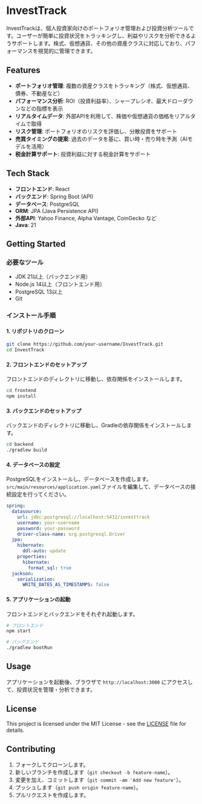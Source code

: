 # InvestTrack

InvestTrackは、個人投資家向けのポートフォリオ管理および投資分析ツールです。ユーザーが簡単に投資状況をトラッキングし、利益やリスクを分析できるようサポートします。株式、仮想通貨、その他の資産クラスに対応しており、パフォーマンスを視覚的に管理できます。

## Features

- **ポートフォリオ管理**: 複数の資産クラスをトラッキング（株式、仮想通貨、債券、不動産など）
- **パフォーマンス分析**: ROI（投資利益率）、シャープレシオ、最大ドローダウンなどの指標を表示
- **リアルタイムデータ**: 外部APIを利用して、株価や仮想通貨の価格をリアルタイムで取得
- **リスク管理**: ポートフォリオのリスクを評価し、分散投資をサポート
- **売買タイミングの提案**: 過去のデータを基に、買い時・売り時を予測（AIモデルを活用）
- **税金計算サポート**: 投資利益に対する税金計算をサポート

## Tech Stack

- **フロントエンド**: React
- **バックエンド**: Spring Boot (API)
- **データベース**: PostgreSQL
- **ORM**: JPA (Java Persistence API)
- **外部API**: Yahoo Finance, Alpha Vantage, CoinGecko など
- **Java**: 21

## Getting Started

### 必要なツール

- JDK 21以上（バックエンド用）
- Node.js 14以上（フロントエンド用）
- PostgreSQL 13以上
- Git

### インストール手順

#### 1. リポジトリのクローン

```bash
git clone https://github.com/your-username/InvestTrack.git
cd InvestTrack
````

#### 2. フロントエンドのセットアップ

フロントエンドのディレクトリに移動し、依存関係をインストールします。

```bash
cd frontend
npm install
```

#### 3. バックエンドのセットアップ

バックエンドのディレクトリに移動し、Gradleの依存関係をインストールします。

```bash
cd backend
./gradlew build
```

#### 4. データベースの設定

PostgreSQLをインストールし、データベースを作成します。`src/main/resources/application.yaml`ファイルを編集して、データベースの接続設定を行ってください。

```yaml
spring:
  datasource:
    url: jdbc:postgresql://localhost:5432/investtrack
    username: your-username
    password: your-password
    driver-class-name: org.postgresql.Driver
  jpa:
    hibernate:
      ddl-auto: update
    properties:
      hibernate:
        format_sql: true
  jackson:
    serialization:
      WRITE_DATES_AS_TIMESTAMPS: false
```

#### 5. アプリケーションの起動

フロントエンドとバックエンドをそれぞれ起動します。

```bash
# フロントエンド
npm start

# バックエンド
./gradlew bootRun
```

## Usage

アプリケーションを起動後、ブラウザで `http://localhost:3000` にアクセスして、投資状況を管理・分析できます。

## License

This project is licensed under the MIT License - see the [LICENSE](LICENSE) file for details.

## Contributing

1. フォークしてクローンします。
2. 新しいブランチを作成します（`git checkout -b feature-name`）。
3. 変更を加え、コミットします（`git commit -am 'Add new feature'`）。
4. プッシュします（`git push origin feature-name`）。
5. プルリクエストを作成します。
